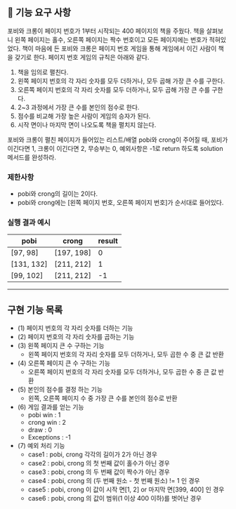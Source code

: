 ## 🚀 기능 요구 사항

포비와 크롱이 페이지 번호가 1부터 시작되는 400 페이지의 책을 주웠다. 책을 살펴보니 왼쪽 페이지는 홀수, 오른쪽 페이지는 짝수 번호이고 모든 페이지에는 번호가 적혀있었다. 책이 마음에 든 포비와 크롱은 페이지 번호 게임을 통해 게임에서 이긴 사람이 책을 갖기로 한다. 페이지 번호 게임의 규칙은 아래와 같다.

1. 책을 임의로 펼친다.
2. 왼쪽 페이지 번호의 각 자리 숫자를 모두 더하거나, 모두 곱해 가장 큰 수를 구한다.
3. 오른쪽 페이지 번호의 각 자리 숫자를 모두 더하거나, 모두 곱해 가장 큰 수를 구한다.
4. 2~3 과정에서 가장 큰 수를 본인의 점수로 한다.
5. 점수를 비교해 가장 높은 사람이 게임의 승자가 된다.
6. 시작 면이나 마지막 면이 나오도록 책을 펼치지 않는다.

포비와 크롱이 펼친 페이지가 들어있는 리스트/배열 pobi와 crong이 주어질 때, 포비가 이긴다면 1, 크롱이 이긴다면 2, 무승부는 0, 예외사항은 -1로 return 하도록 solution 메서드를 완성하라.

### 제한사항

- pobi와 crong의 길이는 2이다.
- pobi와 crong에는 [왼쪽 페이지 번호, 오른쪽 페이지 번호]가 순서대로 들어있다.

### 실행 결과 예시

| pobi | crong | result |
| --- | --- | --- |
| [97, 98] | [197, 198] | 0 |
| [131, 132] | [211, 212] | 1 |
| [99, 102] | [211, 212] | -1 |

---

## 구현 기능 목록

- (1) 페이지 번호의 각 자리 숫자를 더하는 기능
- (2) 페이지 번호의 각 자리 숫자를 곱하는 기능
- (3) 왼쪽 페이지 큰 수 구하는 기능
  - 왼쪽 페이지 번호의 각 자리 숫자를 모두 더하거나, 모두 곱한 수 중 큰 값 반환
- (4) 오른쪽 페이지 큰 수 구하는 기능
  - 오른쪽 페이지 번호의 각 자리 숫자를 모두 더하거나, 모두 곱한 수 중 큰 값 반환
- (5) 본인의 점수를 결정 하는 기능
  - 왼쪽, 오른쪽 페이지 수 중 가장 큰 수를 본인의 점수로 반환
- (6) 게임 결과를 얻는 기능
  - pobi win : 1
  - crong win : 2
  - draw : 0
  - Exceptions : -1
- (7) 예외 처리 기능
  - case1 : pobi, crong 각각의 길이가 2가 아닌 경우
  - case2 : pobi, crong 의 첫 번째 값이 홀수가 아닌 경우
  - case3 : pobi, crong 의 두 번째 값이 짝수가 아닌 경우
  - case4 : pobi, crong 의 (두 번째 원소 - 첫 번째 원소) != 1 인 경우
  - case5 : pobi, crong 이 값이 시작 면[1, 2] or 마지막 면[399, 400] 인 경우
  - case6 : pobi, crong 의 값이 범위(1 이상 400 이하)를 벗어난 경우
